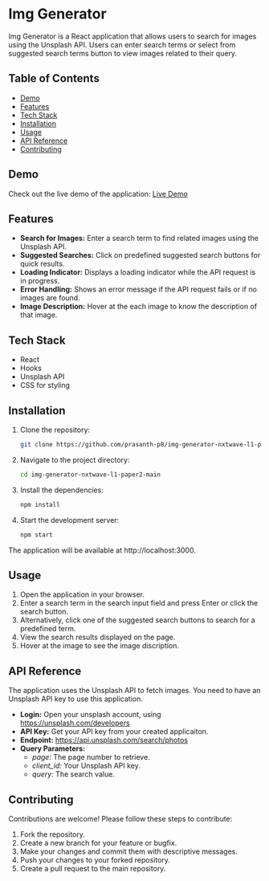 # Img Generator

Img Generator is a React application that allows users to search for images using the Unsplash API. Users can enter search terms or select from suggested search terms button to view images related to their query.

## Table of Contents

- [Demo](#demo)
- [Features](#features)
- [Tech Stack](#tech-stack)
- [Installation](#installation)
- [Usage](#usage)
- [API Reference](#api-reference)
- [Contributing](#contributing)

## Demo

Check out the live demo of the application: [Live Demo](https://prasanthimggenerator.vercel.app)

## Features

- **Search for Images:** Enter a search term to find related images using the Unsplash API.
- **Suggested Searches:** Click on predefined suggested search buttons for quick results.
- **Loading Indicator:** Displays a loading indicator while the API request is in progress.
- **Error Handling:** Shows an error message if the API request fails or if no images are found.
- **Image Description:** Hover at the each image to know the description of that image.

## Tech Stack

- React
- Hooks
- Unsplash API
- CSS for styling

## Installation

1. Clone the repository:

   ```bash
   git clone https://github.com/prasanth-p8/img-generator-nxtwave-l1-paper2
   ```

2. Navigate to the project directory:

   ```bash
   cd img-generator-nxtwave-l1-paper2-main
   ```

3. Install the dependencies:
   ```bash
   npm install
   ```
4. Start the development server:
   ```bash
   npm start
   ```

The application will be available at http://localhost:3000.

## Usage

1. Open the application in your browser.
2. Enter a search term in the search input field and press Enter or click the search button.
3. Alternatively, click one of the suggested search buttons to search for a predefined term.
4. View the search results displayed on the page.
5. Hover at the image to see the image discription.

## API Reference

The application uses the Unsplash API to fetch images. You need to have an Unsplash API key to use this application.

- **Login:** Open your unsplash account, using https://unsplash.com/developers
- **API Key:** Get your API key from your created applicaiton.
- **Endpoint:** https://api.unsplash.com/search/photos
- **Query Parameters:**
  - _page:_ The page number to retrieve.
  - _client_id:_ Your Unsplash API key.
  - _query:_ The search value.

## Contributing

Contributions are welcome! Please follow these steps to contribute:

1. Fork the repository.
2. Create a new branch for your feature or bugfix.
3. Make your changes and commit them with descriptive messages.
4. Push your changes to your forked repository.
5. Create a pull request to the main repository.

